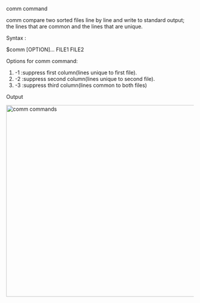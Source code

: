 comm command

comm compare two sorted files line by line and write to standard output; the lines that are common and the lines that are unique.

Syntax :

$comm [OPTION]... FILE1 FILE2

Options for comm command:

1. -1 :suppress first column(lines unique to first file).
2. -2 :suppress second column(lines unique to second file).
3. -3 :suppress third column(lines common to both files)

Output

<img width="515" alt="comm commands" src="https://user-images.githubusercontent.com/92944722/157804472-efc358af-4c98-48f3-83bd-9859beed298b.png">
